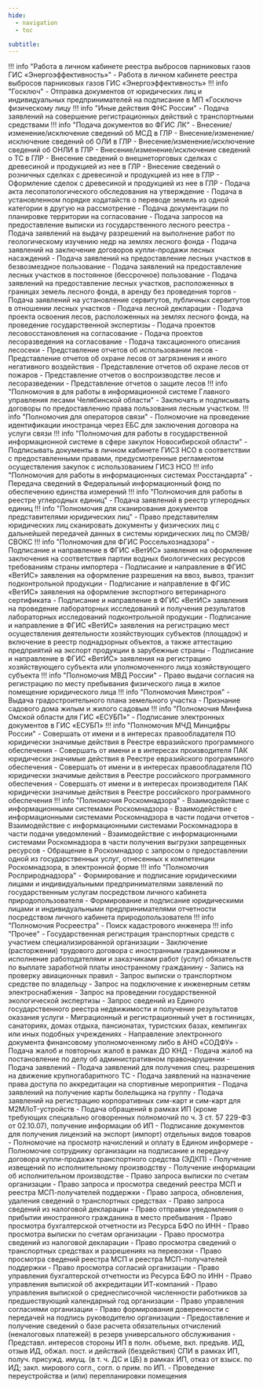 ```yaml
---
hide:
  - navigation
  - toc

subtitle: 
---
```







!!! info "Работа в личном кабинете реестра выбросов парниковых газов ГИС «Энергоэффективность»"
    - Работа в личном кабинете реестра выбросов парниковых газов ГИС «Энергоэффективность»
!!! info "Госключ"
    - Отправка документов от юридических лиц и индивидуальных предпринимателей на подписание в МП «Госключ» физическому лицу
!!! info "Иные действия ФНС России"
    - Подача заявлений на совершение регистрационных действий с транспортными средствами
!!! info "Подача документов во ФГИС ЛК"
    - Внесение/изменение/исключение сведений об МСД в ГЛР
    - Внесение/изменение/исключение сведений об ОЛИ в ГЛР
    - Внесение/изменение/исключение сведений об ОНЛИ в ГЛР
    - Внесение/изменение/исключение сведений о ТС в ГЛР
    - Внесение сведений о внешнеторговых сделках с древесиной и продукцией из нее в ГЛР
    - Внесение сведений о розничных сделках с древесиной и продукцией из нее в ГЛР
    - Оформление сделок с древесиной и продукцией из нее в ГЛР
    - Подача акта лесопатологического обследования на утверждение
    - Подача в установленном порядке ходатайств о переводе земель из одной категории в другую на рассмотрение
    - Подача документации по планировке территории на согласование
    - Подача запросов на предоставление выписки из государственного лесного реестра
    - Подача заявлений на выдачу разрешений на выполнение работ по геологическому изучению недр на землях лесного фонда
    - Подача заявлений на заключение договоров купли-продажи лесных насаждений
    - Подача заявлений на предоставление лесных участков в безвозмездное пользование
    - Подача заявлений на предоставление лесных участков в постоянное (бессрочное) пользование
    - Подача заявлений на предоставление лесных участков, расположенных в границах земель лесного фонда, в аренду без проведения торгов
    - Подача заявлений на установление сервитутов, публичных сервитутов в отношении лесных участков
    - Подача лесной декларации
    - Подача проекта освоения лесов, расположенных на землях лесного фонда, на проведение государственной экспертизы
    - Подача проектов лесовосстановления на согласование
    - Подача проектов лесоразведения на согласование
    - Подача таксационного описания лесосеки
    - Представление отчетов об использовании лесов
    - Представление отчетов об охране лесов от загрязнения и иного негативного воздействия
    - Представление отчетов об охране лесов от пожаров
    - Представление отчетов о воспроизводстве лесов и лесоразведении
    - Представление отчетов о защите лесов
!!! info "Полномочия в для работы в информационной системе Главного управления лесами Челябинской области"
    - Заключать и подписывать договоры по предоставлению права пользования лесным участком.
!!! info "Полномочия для операторов связи"
    - Полномочие на проведение идентификации иностранца через ЕБС для заключения договора на услуги связи
!!! info "Полномочия для работы в государственной информационной системе в сфере закупок Новосибирской области"
    - Подписывать документы в личном кабинете ГИСЗ НСО в соответствии с предоставленными правами, предусмотренные регламентом осуществления закупок с использованием ГИСЗ НСО
!!! info "Полномочия для работы в информационных системах Росстандарта"
    - Передача сведений в Федеральный информационный фонд по обеспечению единства измерений
!!! info "Полномочия для работы в реестре углеродных единиц"
    - Подача заявлений в реестр углеродных единиц
!!! info "Полномочия для сканирования документов представителями юридических лиц"
    - Право представителям юридических лиц сканировать документы у физических лиц с дальнейшей передачей данных в системы юридических лиц по СМЭВ/СВОКС
!!! info "Полномочия для ФГИС Россельхознадзора"
    - Подписание и направление в ФГИС «ВетИС» заявления на оформление заключения на соответствия партии водных биологических ресурсов требованиям страны импортера
    - Подписание и направление в ФГИС «ВетИС» заявления на оформление разрешения на ввоз, вывоз, транзит подконтрольной продукции
    - Подписание и направление в ФГИС «ВетИС» заявления на оформление экспортного ветеринарного сертификата
    - Подписание и направление в ФГИС «ВетИС» заявления на проведение лабораторных исследований и получения результатов лабораторных исследований подконтрольной продукции
    - Подписание и направление в ФГИС «ВетИС» заявления на регистрацию мест осуществления деятельности хозяйствующих субъектов (площадок) и включение в реестр поднадзорных объектов, а также аттестацию предприятий на экспорт продукции в зарубежные страны
    - Подписание и направление в ФГИС «ВетИС» заявления на регистрацию хозяйствующего субъекта или уполномоченного лица хозяйствующего субъекта
!!! info "Полномочия МВД России"
    - Право выдачи согласия на регистрацию по месту пребывания физического лица в жилое помещение юридического лица
!!! info "Полномочия Минстроя"
    - Выдача градостроительного плана земельного участка
    - Признание садового дома жилым и жилого садовым
!!! info "Полномочия Минфина Омской области для ГИС «ЕСУБП»"
    - Подписание электронных документов в ГИС «ЕСУБП»
!!! info "Полномочия МЧД Минцифры России"
    - Совершать от имени и в интересах правообладателя ПО юридически значимые действия в Реестре евразийского программного обеспечения
    - Совершать от имени и в интересах производителя ПАК юридически значимые действия в Реестре евразийского программного обеспечения
    - Совершать от имени и в интересах правообладателя ПО юридически значимые действия в Реестре российского программного обеспечения
    - Совершать от имени и в интересах производителя ПАК юридически значимые действия в Реестре российского программного обеспечения
!!! info "Полномочия Роскомнадзора"
    - Взаимодействие с информационными системами Роскомнадзора
    - Взаимодействие с информационными системами Роскомнадзора в части подачи отчетов
    - Взаимодействие с информационными системами Роскомнадзора в части подачи уведомлений
    - Взаимодействие с информационными системами Роскомнадзора в части получения выгрузки запрещенных ресурсов
    - Обращение в Роскомнадзор с запросом о предоставлении одной из государственных услуг, отнесенных к компетенции Роскомнадзора, в электронной форме
!!! info "Полномочия Росприроднадзора"
    - Формирование и подписание юридическими лицами и индивидуальными предпринимателями заявлений по государственным услугам посредством личного кабинета природопользователя
    - Формирование и подписание юридическими лицами и индивидуальными предпринимателями отчетности посредством личного кабинета природопользователя
!!! info "Полномочия Росреестра"
    - Поиск кадастрового инженера
!!! info "Прочее"
    - Государственная регистрация транспортных средств с участием специализированной организации
    - Заключение (расторжении) трудового договора с иностранным гражданином и исполнение работодателями и заказчиками работ (услуг) обязательств по выплате заработной платы иностранному гражданину
    - Запись на проверку авиационных правил
    - Запрос выписки о транспортном средстве по владельцу
    - Запрос на подключение к инженерным сетям электроснабжения
    - Запрос на проведении государственной экологической экспертизы
    - Запрос сведений из Единого государственного реестра недвижимости и получение результатов оказания услуги
    - Миграционный и регистрационный учет в гостиницах, санаториях, домах отдыха, пансионатах, туристских базах, кемпингах или иных подобных учреждениях
    - Направление электронного документа финансовому уполномоченному либо в АНО «СОДФУ»
    - Подача жалоб и повторных жалоб в рамках ДО КНД
    - Подача жалоб на постановление по делу об административном правонарушении
    - Подача заявлений
    - Подача заявлений для получения спец. разрешения на движение крупногабаритного ТС
    - Подача заявлений на назначение права доступа по аккредитации на спортивные мероприятия
    - Подача заявлений на получение карты болельщика на группу
    - Подача заявлений на регистрацию корпоративных сим-карт и сим-карт для M2M/IoT-устройств
    - Подача обращений в рамках ИП (кроме требующих специально оговоренных полномочий по ч. 3 ст. 57 229-ФЗ от 02.10.07), получение информации об ИП
    - Подписание документов для получения лицензий на экспорт (импорт) отдельных видов товаров
    - Полномочие на просмотр начислений и оплату в Едином информере
    - Полномочие сотруднику организации на подписание и передачу договора купли-продажи транспортного средства (ЭДКП)
    - Получение извещений по исполнительному производству
    - Получение информации об исполнительном производстве
    - Право запроса выписки по счетам организации
    - Право запроса и просмотра сведений реестра МСП и реестра МСП-получателей поддержки
    - Право запроса, обновления, удаления сведений о транспортных средствах
    - Право запроса сведений из налоговой декларации
    - Право отправки уведомления о прибытии иностранного гражданина в место пребывания
    - Право просмотра бухгалтерской отчетности из Ресурса БФО по ИНН
    - Право просмотра выписки по счетам организации
    - Право просмотра сведений из налоговой декларации
    - Право просмотра сведений о транспортных средствах и разрешениях на перевозки
    - Право просмотра сведений реестра МСП и реестра МСП-получателей поддержки
    - Право просмотра согласий организации
    - Право управления бухгалтерской отчетности из Ресурса БФО по ИНН
    - Право управления выпиской об аккредитации ИТ-компаний
    - Право управления выпиской о среднесписочной численности работников за предшествующий календарный год организации
    - Право управления согласиями организации
    - Право формирования доверенности с передачей на подпись руководителю организации
    - Предоставление и получение сведений о базе расчета обязательных отчислений (неналоговых платежей) в резерв универсального обслуживания
    - Представл. интересов стороны ИП в полн. объеме, вкл. предъяв. ИД, отзыв ИД, обжал. пост. и действий (бездействия) СПИ в рамках ИП, получ. присужд. имущ. (в т. ч. ДС и ЦБ) в рамках ИП, отказ от взыск. по ИД; закл. мирового согл., согл. о прим. по ИП.
    - Проведение переустройства и (или) перепланировки помещения



